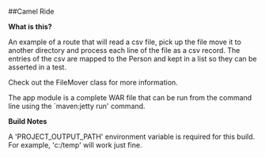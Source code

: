 ##Camel Ride

**What is this?**

An example of a route that will read a csv file, pick up the file move it to another directory and process each line of the file as a csv record. The entries of the csv are mapped to the Person and kept in a list so they can be asserted in a test.

Check out the FileMover class for more information.

The app module is a complete WAR file that can be run from the command line using the `maven:jetty run' command.

**Build Notes**

A 'PROJECT_OUTPUT_PATH' environment variable is required for this build. For example, 'c:/temp' will work just fine.